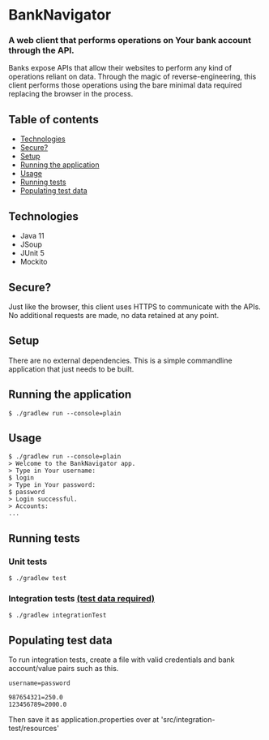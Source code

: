 # BankNavigator
### A web client that performs operations on Your bank account through the API.
Banks expose APIs that allow their websites to perform any kind of operations reliant on data. Through the magic of reverse-engineering, this client performs those operations using the bare minimal data required replacing the browser in the process.

## Table of contents
* [Technologies](#technologies)
* [Secure?](#secure?)
* [Setup](#setup)
* [Running the application](#running-the-application)
* [Usage](#usage)
* [Running tests](#running-tests)
* [Populating test data](#populating-test-data)

## Technologies
* Java 11
* JSoup
* JUnit 5
* Mockito

## Secure?
Just like the browser, this client uses HTTPS to communicate with the APIs. No additional requests are made, no data retained at any point.

## Setup
There are no external dependencies. This is a simple commandline application that just needs to be built.

## Running the application
```shell
$ ./gradlew run --console=plain
```

## Usage
```shell
$ ./gradlew run --console=plain
> Welcome to the BankNavigator app.
> Type in Your username:
$ login
> Type in Your password:
$ password
> Login successful.
> Accounts:
...
```

## Running tests
### Unit tests
```shell
$ ./gradlew test
```

### Integration tests [(test data required)](#populating-test-data)
```shell
$ ./gradlew integrationTest
```

## Populating test data
To run integration tests, create a file with valid credentials and bank account/value pairs such as this.
```text
username=password

987654321=250.0
123456789=2000.0
```
Then save it as application.properties over at 'src/integration-test/resources'


